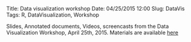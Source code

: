 Title: Data visualization workshop
Date: 04/25/2015 12:00 
Slug: DataVis
Tags: R, DataVisualization, Workshop

Slides, Annotated documents, Videos, screencasts from the Data Visualization Workshop, April 25th, 2015. Materials are available [here](http://datascience.ucdavis.edu/NSFWorkshops/Visualization/)
